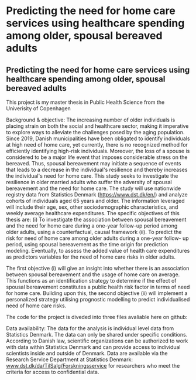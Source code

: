 # Predicting the need for home care services using healthcare spending among older, spousal bereaved adults 

## Predicting the need for home care services using healthcare spending among older, spousal bereaved adults 

This project is my master thesis in Public Health Science from the Univerisity of Copenhagen

Background & objective: The increasing number of older individuals is placing strain on both the social and healthcare sector, making it imperative to explore ways to alleviate the challenges posed by the aging population. Since 2019, Danish municipalities have been obligated to identify individuals at high need of home care, yet currently, there is no recognized method for efficiently identifying high-risk individuals. Moreover, the loss of a spouse is considered to be a major life event that imposes considerable stress on the bereaved. Thus, spousal bereavement may initiate a sequence of events that leads to a decrease in the individual's resilience and thereby increases the individual's need for home care. This study seeks to investigate the resilience in older married adults who suffer the adversity of spousal bereavement and the need for home care. The study will use nationwide registry data from Statistics Denmark (https://www.dst.dk/en/) and analyze cohorts of individuals aged 65 years and older. The information leveraged will include their age, sex, other sociodemographic characteristics, and weekly average healthcare expenditures. The specific objectives of this thesis are: (i) To investigate the association between spousal bereavement and the need for home care during a one-year follow-up period among older adults, using a counterfactual, causal framework (ii). To predict the risk for need of home care among older adults during a one-year follow- up period, using spousal bereavement as the time origin for prediction modeling. Eventually, to assess the added value of health care expenditures as predictors variables for the need of home care risks in older adults.

The first objective (i) will give an insight into whether there is an association between spousal bereavement and the usage of home care on average. This functions as an identification strategy to determine if the effect of spousal bereavement constitutes a public health risk factor in terms of need for home care. Building upon this, the second objective (ii) will implement a personalized strategy utilising prognostic modelling to predict individualised need of home care risks.

The code for the project is diveded into three files avaliable here on github: 

Data availability: The data for the analysis is individual level data from Statistics Denmark. The data can only be shared under specific conditions. According to Danish law, scientific organizations can be authorized to work with data within Statistics Denmark and can provide access to individual scientists inside and outside of Denmark. Data are available via the Research Service Department at Statistics Denmark: www.dst.dk/da/TilSalg/Forskningsservice for researchers who meet the criteria for access to confidential data.
